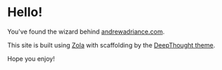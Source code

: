 # Hello!

You've found the wizard behind [andrewadriance.com](https://www.andrewadriance.com).

This site is built using [Zola](https://www.getzola.org) with scaffolding by the
[DeepThought theme](https://github.com/RatanShreshtha/DeepThought).

Hope you enjoy!